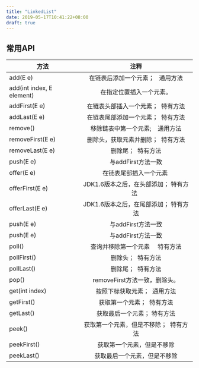 ```yaml
---
title: "LinkedList"
date: 2019-05-17T10:41:22+08:00
draft: true
---
```

## 常用API 
| 方法   |     注释      | 
|----------|:-------------:|
| add(E e) |  在链表后添加一个元素；   通用方法 | 
| add(int index, E element) |在指定位置插入一个元素。 | 
| addFirst(E e) |    在链表头部插入一个元素；  特有方法   |  
|addLast(E e) | 在链表尾部添加一个元素；  特有方法 |   
| remove() |移除链表中第一个元素;    通用方法 | 
| removeFirst(E e) |删除头，获取元素并删除；  特有方法 | 
| removeLast(E e)|删除尾；  特有方法 | 
|push(E e) | 与addFirst方法一致 |  
|offer(E e) | 在链表尾部插入一个元素   |  
|offerFirst(E e) | JDK1.6版本之后，在头部添加； 特有方法   |  
|offerLast(E e) | JDK1.6版本之后，在尾部添加； 特有方法 |  
|push(E e) | 与addFirst方法一致 |  
|push(E e) | 与addFirst方法一致 |  
|poll() | 查询并移除第一个元素     特有方法  |  
|pollFirst() | 删除头；  特有方法|  
|pollLast() | 删除尾；  特有方法 |  
|pop() | removeFirst方法一致，删除头。|  
|get(int index)|按照下标获取元素；  通用方法|
|getFirst()|获取第一个元素；  特有方法|
|getLast()|获取最后一个元素； 特有方法|
|peek()|获取第一个元素，但是不移除；  特有方法|
|peekFirst()|获取第一个元素，但是不移除|
|peekLast()|获取最后一个元素，但是不移除|
